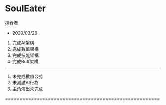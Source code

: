 # SoulEater
掠食者

- 2020/03/26
1. 完成AI架構
2. 完成數值架構
3. 完成技能架構
4. 完成Buff架構
----------------------------------
1. 未完成數值公式
2. 未測試AI行為
3. 主角演出未完成

======================================================
